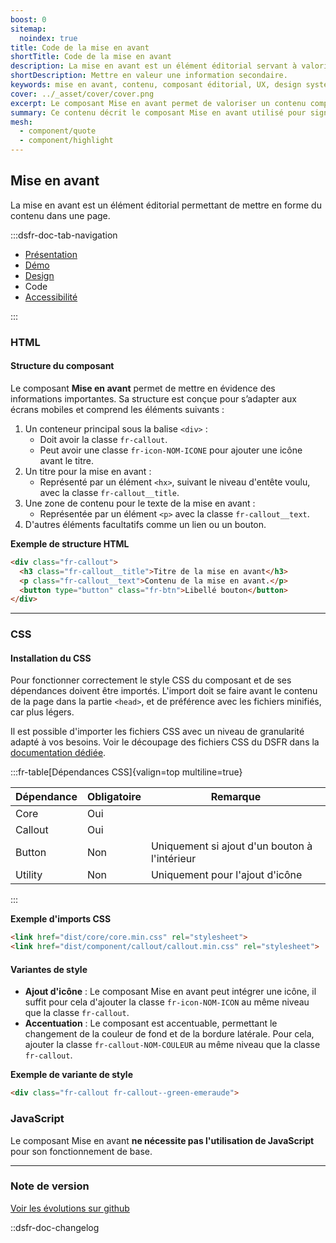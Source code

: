 ```yaml
---
boost: 0
sitemap:
  noindex: true
title: Code de la mise en avant
shortTitle: Code de la mise en avant
description: La mise en avant est un élément éditorial servant à valoriser une information complémentaire dans une page de contenu.
shortDescription: Mettre en valeur une information secondaire.
keywords: mise en avant, contenu, composant éditorial, UX, design system, accessibilité, information, valorisation, page, interface
cover: ../_asset/cover/cover.png
excerpt: Le composant Mise en avant permet de valoriser un contenu complémentaire dans une page, en attirant l’attention de l’usager sans perturber la lecture principale.
summary: Ce contenu décrit le composant Mise en avant utilisé pour signaler une information complémentaire au sein d’un contenu éditorial. Il précise ses cas d’usage, le distingue de la mise en exergue et des alertes, et recommande de limiter son usage à une ou deux occurrences par page. Des règles éditoriales simples sont proposées pour garantir lisibilité et efficacité. Ce guide s’adresse aux concepteurs de contenus et interfaces souhaitant structurer l’information de manière claire et hiérarchisée.
mesh:
  - component/quote
  - component/highlight
---
```


## Mise en avant

La mise en avant est un élément éditorial permettant de mettre en forme du contenu dans une page.

:::dsfr-doc-tab-navigation

- [Présentation](../index.md)
- [Démo](../demo/index.md)
- [Design](../design/index.md)
- Code
- [Accessibilité](../accessibility/index.md)

:::

### HTML

#### Structure du composant

Le composant **Mise en avant** permet de mettre en évidence des informations importantes. Sa structure est conçue pour s’adapter aux écrans mobiles et comprend les éléments suivants :

1. Un conteneur principal sous la balise `<div>` :
    - Doit avoir la classe `fr-callout`.
    - Peut avoir une classe `fr-icon-NOM-ICONE` pour ajouter une icône avant le titre.
2. Un titre pour la mise en avant :
    - Représenté par un élément `<hx>`, suivant le niveau d'entête voulu, avec la classe `fr-callout__title`.
3. Une zone de contenu pour le texte de la mise en avant :
    - Représentée par un élément `<p>` avec la classe `fr-callout__text`.
4. D'autres éléments facultatifs comme un lien ou un bouton.

**Exemple de structure HTML**

```HTML
<div class="fr-callout">
  <h3 class="fr-callout__title">Titre de la mise en avant</h3>
  <p class="fr-callout__text">Contenu de la mise en avant.</p>
  <button type="button" class="fr-btn">Libellé bouton</button>
</div>
```

---

### CSS

#### Installation du CSS

Pour fonctionner correctement le style CSS du composant et de ses dépendances doivent être importés. L'import doit se faire avant le contenu de la page dans la partie `<head>`, et de préférence avec les fichiers minifiés, car plus légers.

Il est possible d'importer les fichiers CSS avec un niveau de granularité adapté à vos besoins. Voir le découpage des fichiers CSS du DSFR dans la [documentation dédiée](path:/getting-started/developer/get-started#les-css).

:::fr-table[Dépendances CSS]{valign=top multiline=true}

| Dépendance | Obligatoire | Remarque |
|------------|-------------| ---------|
| Core       | Oui         |          |
| Callout    | Oui         |          |
| Button     | Non         | Uniquement si ajout d'un bouton à l'intérieur |
| Utility    | Non         | Uniquement pour l'ajout d'icône |

:::

**Exemple d'imports CSS**

```HTML
<link href="dist/core/core.min.css" rel="stylesheet">
<link href="dist/component/callout/callout.min.css" rel="stylesheet">
```

#### Variantes de style

- **Ajout d'icône** : Le composant Mise en avant peut intégrer une icône, il suffit pour cela d'ajouter la classe `fr-icon-NOM-ICON` au même niveau que la classe `fr-callout`.
- **Accentuation** : Le composant est accentuable, permettant le changement de la couleur de fond et de la bordure latérale. Pour cela, ajouter la classe `fr-callout-NOM-COULEUR` au même niveau que la classe `fr-callout`.

**Exemple de variante de style**

```HTML
<div class="fr-callout fr-callout--green-emeraude">
```

### JavaScript

Le composant Mise en avant **ne nécessite pas l'utilisation de JavaScript** pour son fonctionnement de base.

---

### Note de version

[Voir les évolutions sur github](https://github.com/GouvernementFR/dsfr/pulls?q=is%3Apr+is%3Aclosed+is%3Amerged+callout+)

::dsfr-doc-changelog
